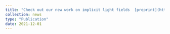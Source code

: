 ```yaml
---
title: "Check out our new work on implicit light fields  [preprint](https://arxiv.org/abs/2112.00185)"
collection: news
type: "Publication"
date: 2021-12-01
---
```

